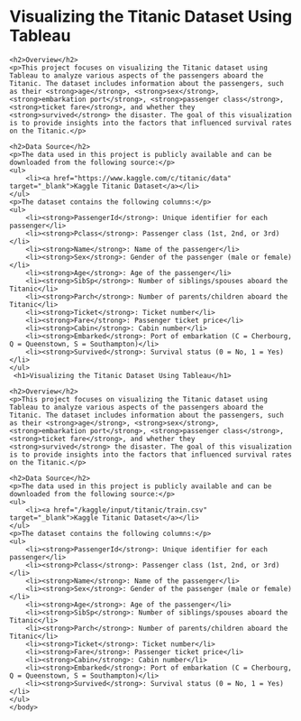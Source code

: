 <!DOCTYPE html>
<html lang="en">
<head>
    <meta charset="UTF-8">
    <meta name="viewport" content="width=device-width, initial-scale=1.0">
    
</head>
<body>
 <h1>Visualizing the Titanic Dataset Using Tableau</h1>

    <h2>Overview</h2>
    <p>This project focuses on visualizing the Titanic dataset using Tableau to analyze various aspects of the passengers aboard the Titanic. The dataset includes information about the passengers, such as their <strong>age</strong>, <strong>sex</strong>, <strong>embarkation port</strong>, <strong>passenger class</strong>, <strong>ticket fare</strong>, and whether they <strong>survived</strong> the disaster. The goal of this visualization is to provide insights into the factors that influenced survival rates on the Titanic.</p>

    <h2>Data Source</h2>
    <p>The data used in this project is publicly available and can be downloaded from the following source:</p>
    <ul>
        <li><a href="https://www.kaggle.com/c/titanic/data" target="_blank">Kaggle Titanic Dataset</a></li>
    </ul>
    <p>The dataset contains the following columns:</p>
    <ul>
        <li><strong>PassengerId</strong>: Unique identifier for each passenger</li>
        <li><strong>Pclass</strong>: Passenger class (1st, 2nd, or 3rd)</li>
        <li><strong>Name</strong>: Name of the passenger</li>
        <li><strong>Sex</strong>: Gender of the passenger (male or female)</li>
        <li><strong>Age</strong>: Age of the passenger</li>
        <li><strong>SibSp</strong>: Number of siblings/spouses aboard the Titanic</li>
        <li><strong>Parch</strong>: Number of parents/children aboard the Titanic</li>
        <li><strong>Ticket</strong>: Ticket number</li>
        <li><strong>Fare</strong>: Passenger ticket price</li>
        <li><strong>Cabin</strong>: Cabin number</li>
        <li><strong>Embarked</strong>: Port of embarkation (C = Cherbourg, Q = Queenstown, S = Southampton)</li>
        <li><strong>Survived</strong>: Survival status (0 = No, 1 = Yes)</li>
    </ul>
     <h1>Visualizing the Titanic Dataset Using Tableau</h1>

    <h2>Overview</h2>
    <p>This project focuses on visualizing the Titanic dataset using Tableau to analyze various aspects of the passengers aboard the Titanic. The dataset includes information about the passengers, such as their <strong>age</strong>, <strong>sex</strong>, <strong>embarkation port</strong>, <strong>passenger class</strong>, <strong>ticket fare</strong>, and whether they <strong>survived</strong> the disaster. The goal of this visualization is to provide insights into the factors that influenced survival rates on the Titanic.</p>

    <h2>Data Source</h2>
    <p>The data used in this project is publicly available and can be downloaded from the following source:</p>
    <ul>
        <li><a href="/kaggle/input/titanic/train.csv" target="_blank">Kaggle Titanic Dataset</a></li>
    </ul>
    <p>The dataset contains the following columns:</p>
    <ul>
        <li><strong>PassengerId</strong>: Unique identifier for each passenger</li>
        <li><strong>Pclass</strong>: Passenger class (1st, 2nd, or 3rd)</li>
        <li><strong>Name</strong>: Name of the passenger</li>
        <li><strong>Sex</strong>: Gender of the passenger (male or female)</li>
        <li><strong>Age</strong>: Age of the passenger</li>
        <li><strong>SibSp</strong>: Number of siblings/spouses aboard the Titanic</li>
        <li><strong>Parch</strong>: Number of parents/children aboard the Titanic</li>
        <li><strong>Ticket</strong>: Ticket number</li>
        <li><strong>Fare</strong>: Passenger ticket price</li>
        <li><strong>Cabin</strong>: Cabin number</li>
        <li><strong>Embarked</strong>: Port of embarkation (C = Cherbourg, Q = Queenstown, S = Southampton)</li>
        <li><strong>Survived</strong>: Survival status (0 = No, 1 = Yes)</li>
    </ul>
    </body>
</html>
